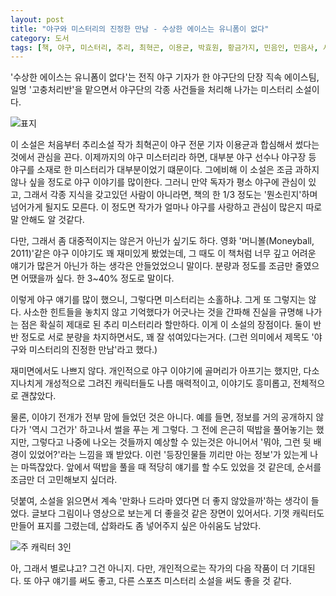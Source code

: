 ```yaml
---
layout: post
title: "야구와 미스터리의 진정한 만남 - 수상한 에이스는 유니폼이 없다"
category: 도서
tags: [책, 야구, 미스터리, 추리, 최혁곤, 이용균, 박효원, 황금가지, 민음인, 민음사, 서평]
---
```


'수상한 에이스는 유니폼이 없다'는
전직 야구 기자가 한 야구단의 단장 직속 에이스팀, 일명 '고충처리반'을 맡으면서
야구단의 각종 사건들을 처리해 나가는 미스터리 소설이다.

![표지](https://lh3.googleusercontent.com/-EsF0G0YEdZo/WjpwVTkKR2I/AAAAAAAAcno/PlbtCIDl6N47k4KLx3GTrezh8smgPfUxQCE0YBhgL/s480/suspicious-ace-has-no-uniform-book.jpg)

이 소설은 처음부터
추리소설 작가 최혁곤이 야구 전문 기자 이용균과 합심해서 썼다는 것에서 관심을 끈다.
이제까지의 야구 미스터리라 하면, 대부분 야구 선수나 야구장 등 야구를 소재로 한 미스터리가 대부분이었기 떄문이다.
그에비해 이 소설은 조금 과하지 않나 싶을 정도로 야구 이야기를 많이한다.
그러니 만약 독자가 평소 야구에 관심이 있고, 그래서 각종 지식을 갖고있던 사람이 아니라면,
책의 한 1/3 정도는 '뭔소린지'하며 넘어가게 될지도 모른다.
이 정도면 작가가 얼마나 야구를 사랑하고 관심이 많은지 따로 말 안해도 알 것같다.

다만, 그래서 좀 대중적이지는 않은거 아닌가 싶기도 하다.
영화 '머니볼(Moneyball, 2011)'같은 야구 이야기도 꽤 재미있게 봤었는데,
그 때도 이 책처럼 너무 깊고 어려운 얘기가 많은거 아닌가 하는 생각은 안들었었으니 말이다.
분량과 정도를 조금만 줄였으면 어땠을까 싶다.
한 3~40% 정도로 말이다.

이렇게 야구 얘기를 많이 했으니,
그렇다면 미스터리는 소홀하냐.
그게 또 그렇지는 않다.
사소한 힌트들을 놓치지 않고 기억했다가 어긋나는 것을 간파해 진실을 규명해 나가는 점은
확실히 제대로 된 추리 미스터리라 할만하다.
이게 이 소설의 장점이다.
둘이 반반 정도로 서로 분량을 차지하면서도, 꽤 잘 섞여있다는거다.
(그런 의미에서 제목도 '야구와 미스터리의 진정한 만남'라고 했다.)

재미면에서도 나쁘지 않다.
개인적으로 야구 이야기에 골머리가 아프기는 했지만,
다소 지나치게 개성적으로 그려진 캐릭터들도 나름 매력적이고,
이야기도 흥미롭고,
전체적으로 괜찮았다.

물론, 이야기 전개가 전부 맘에 들었던 것은 아니다.
예를 들면, 정보를 거의 공개하지 않다가 '역시 그건가' 하고나서 썰을 푸는 게 그렇다.
그 전에 은근히 떡밥을 풀어놓기는 했지만,
그렇다고 나중에 나오는 것들까지 예상할 수 있는것은 아니어서
'뭐야, 그런 뒷 배경이 있었어?'라는 느낌을 꽤 받았다.
이런 '등장인물들 끼리만 아는 정보'가 있는게 나는 마뜩잖았다.
앞에서 떡밥을 풀을 때 적당히 얘기를 할 수도 있었을 것 같은데,
순서를 조금만 더 고민해보지 싶더라.

덧붙여, 소설을 읽으면서 계속 '만화나 드라마 였다면 더 좋지 않았을까'하는 생각이 들었다.
글보다 그림이나 영상으로 보는게 더 좋을것 같은 장면이 있어서다.
기껏 캐릭터도 만들어 표지를 그렸는데,
삽화라도 좀 넣어주지 싶은 아쉬움도 남았다.

![주 캐릭터 3인](https://lh3.googleusercontent.com/-GcuoYItJ_gg/Wjp0bf3TuCI/AAAAAAAAcoA/FUDDanvWyKU3hUFWRJHCSkHGiANHhCgOgCE0YBhgL/s560/suspicious-ace-has-no-uniform-book-chars.jpg)

아, 그래서 별로냐고?
그건 아니지.
다만, 개인적으로는 작가의 다음 작품이 더 기대된다.
또 야구 얘기를 써도 좋고,
다른 스포츠 미스터리 소설을 써도 좋을 것 같다.
